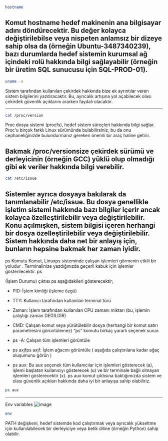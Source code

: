 
```bash
hostname
```
Komut hostname hedef makinenin ana bilgisayar adını döndürecektir. Bu değer kolayca değiştirilebilse veya nispeten anlamsız bir dizeye sahip olsa da (örneğin Ubuntu-3487340239), bazı durumlarda hedef sistemin kurumsal ağ içindeki rolü hakkında bilgi sağlayabilir (örneğin bir üretim SQL sunucusu için SQL-PROD-01).
---

```bash
uname -a
```
Sistem tarafından kullanılan çekirdek hakkında bize ek ayrıntılar veren sistem bilgilerini yazdıracaktır. Bu, ayrıcalık artışına yol açabilecek olası çekirdek güvenlik açıklarını ararken faydalı olacaktır.

---

```bash
cat /proc/version
```
Proc dosya sistemi (procfs), hedef sistem süreçleri hakkında bilgi sağlar. Proc'u birçok farklı Linux sürümünde bulabilirsiniz, bu da onu cephaneliğinizde bulundurmanız gereken önemli bir araç haline getirir.

Bakmak /proc/versionsize çekirdek sürümü ve derleyicinin (örneğin GCC) yüklü olup olmadığı gibi ek veriler hakkında bilgi verebilir.
---
```bash
cat /etc/issue
```
Sistemler ayrıca dosyaya bakılarak da tanımlanabilir /etc/issue. Bu dosya genellikle işletim sistemi hakkında bazı bilgiler içerir ancak kolayca özelleştirilebilir veya değiştirilebilir. Konu açılmışken, sistem bilgisi içeren herhangi bir dosya özelleştirilebilir veya değiştirilebilir. Sistem hakkında daha net bir anlayış için, bunların hepsine bakmak her zaman iyidir.
---

ps Komutu
Komut, Linuxps  sisteminde çalışan işlemleri görmenin etkili bir yoludur .  Terminalinize yazdığınızda geçerli kabuk için işlemler gösterilecektir. ps

(İşlem Durumu) çıktısı ps aşağıdakileri gösterecektir;

- PID: İşlem kimliği (işleme özgü)
- TTY: Kullanıcı tarafından kullanılan terminal türü
- Zaman: İşlem tarafından kullanılan CPU zamanı miktarı (bu, işlemin çalıştığı zaman DEĞİLDİR)
- CMD: Çalışan komut veya yürütülebilir dosya (herhangi bir komut satırı parametresini görüntülemez)
“ps” komutu birkaç yararlı seçenek sunar.

- ps -A: Çalışan tüm işlemleri görüntüle
- ps axjfps axjf: İşlem ağacını görüntüle ( aşağıda çalıştırılana kadar ağaç oluşumunu görün )
- ps aux: Bu aux seçenek tüm kullanıcılar için işlemleri gösterecek (a), işlemi başlatan kullanıcıyı gösterecek (u) ve bir terminale bağlı olmayan işlemleri gösterecektir (x). ps aux komut çıktısına baktığımızda sistem ve olası güvenlik açıkları hakkında daha iyi bir anlayışa sahip olabiliriz.

```bash
ps aux
```
---
Env variables
![image](https://github.com/user-attachments/assets/ea6b8963-10a4-4940-9c0b-0621abda5a43)

```bash
env
```
PATH değişkeni, hedef sistemde kod çalıştırmak veya ayrıcalık yükseltme için kullanılabilecek bir derleyiciye veya betik diline (örneğin Python) sahip olabilir.
